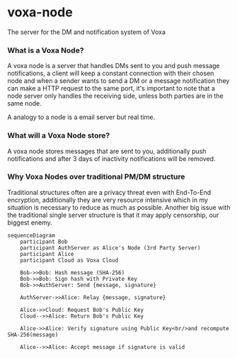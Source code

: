 # voxa-node

The server for the DM and notification system of Voxa

### What is a Voxa Node?

A voxa node is a server that handles DMs sent to you and push message notifications, a client will keep a constant connection with their chosen node and when a sender wants to send a DM or a message notification they can make a HTTP request to the same port, it's important to note that a node server only handles the receiving side, unless both parties are in the same node.

A analogy to a node is a email server but real time.

### What will a Voxa Node store?

A voxa node stores messages that are sent to you, additionally push notifications and after 3 days of inactivity notifications will be removed.

### Why Voxa Nodes over traditional PM/DM structure

Traditional structures often are a privacy threat even with End-To-End encryption, additionally they are very resource intensive which in my situation is necessary to reduce as much as possible.
Another big issue with the traditional single server structure is that it may apply censorship, our biggest enemy.

```mermaid
sequenceDiagram
    participant Bob
    participant AuthServer as Alice's Node (3rd Party Server)
    participant Alice
    participant Cloud as Voxa Cloud

    Bob->>Bob: Hash message (SHA-256)
    Bob->>Bob: Sign hash with Private Key
    Bob->>AuthServer: Send {message, signature}

    AuthServer->>Alice: Relay {message, signature}

    Alice->>Cloud: Request Bob's Public Key
    Cloud-->>Alice: Return Bob's Public Key

    Alice->>Alice: Verify signature using Public Key<br/>and recompute SHA-256(message)

    Alice-->>Alice: Accept message if signature is valid
```

